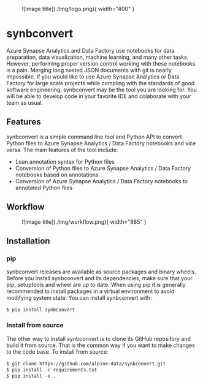 <figure markdown>
  ![Image title](./img/logo.png){ width="400" }
</figure>

# synbconvert

Azure Synapse Analytics and Data Factory use notebooks for data preparation, data visualization, machine learning, and many other tasks. 
However, performing proper version control working with these notebooks is a pain. 
Merging long nested JSON documents with git is nearly impossible.
If you would like to use Azure Synapse Analytics or Data Factory for large scale projects while compling with the standards of good software engineering, synbconvert may be the tool you are looking for.
You will be able to develop code in your favorite IDE and colaborate with your team as usual.

## Features

synbconvert is a simple command line tool and Python API to convert Python files to Azure Synapse Analytics / Data Factory notebooks and vice versa.
The main features of the tool include:

- Lean annotation syntax for Python files
- Conversion of Python files to Azure Synapse Analytics / Data Factory notebooks based on annotations
- Conversion of Azure Synapse Analytics / Data Factory notebooks to annotated Python files

## Workflow

<figure markdown>
  ![Image title](./img/workflow.png){ width="885" }
</figure>

## Installation

### pip

synbconvert releases are available as source packages and binary wheels. Before you install synbconvert and its dependencies, make sure that your pip, setuptools and wheel are up to date. When using pip it is generally recommended to install packages in a virtual environment to avoid modifying system state. You can install synbconvert with:

```console
$ pip install synbconvert
```

### Install from source

The other way to install synbconvert is to clone its GitHub repository and build it from source. That is the common way if you want to make changes to the code base. To install from source:

```console
$ git clone https://github.com/alpine-data/synbconvert.git
$ pip install -r requirements.txt
$ pip install -e .
```

<br>